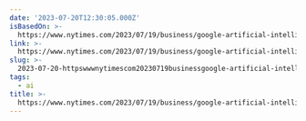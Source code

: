 ```yaml
---
date: '2023-07-20T12:30:05.000Z'
isBasedOn: >-
  https://www.nytimes.com/2023/07/19/business/google-artificial-intelligence-news-articles.html?smid=tw-share
link: >-
  https://www.nytimes.com/2023/07/19/business/google-artificial-intelligence-news-articles.html?smid=tw-share
slug: >-
  2023-07-20-httpswwwnytimescom20230719businessgoogle-artificial-intelligence-news-articleshtmlsmidtw-share
tags:
  - ai
title: >-
  https://www.nytimes.com/2023/07/19/business/google-artificial-intelligence-news-articles.html?smid=tw-share
---
```


